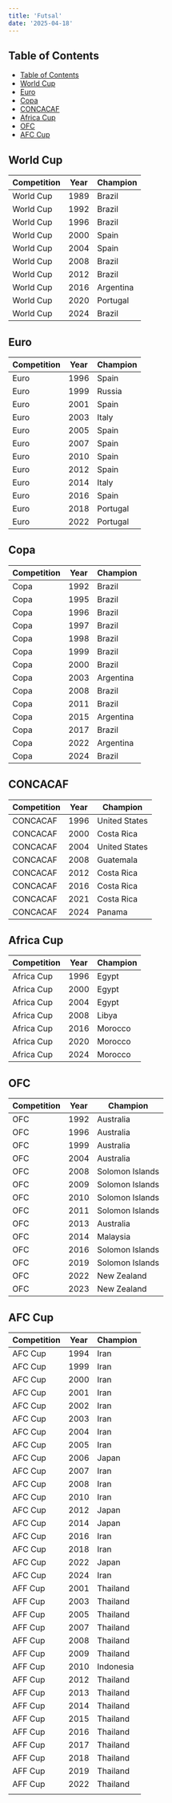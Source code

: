 ```yaml
---
title: 'Futsal'
date: '2025-04-18'
---
```


## Table of Contents

- [Table of Contents](#table-of-contents)
- [World Cup](#world-cup)
- [Euro](#euro)
- [Copa](#copa)
- [CONCACAF](#concacaf)
- [Africa Cup](#africa-cup)
- [OFC](#ofc)
- [AFC Cup](#afc-cup)

## World Cup

| Competition | Year | Champion  |
| ----------- | ---- | --------- |
| World Cup   | 1989 | Brazil    |
| World Cup   | 1992 | Brazil    |
| World Cup   | 1996 | Brazil    |
| World Cup   | 2000 | Spain     |
| World Cup   | 2004 | Spain     |
| World Cup   | 2008 | Brazil    |
| World Cup   | 2012 | Brazil    |
| World Cup   | 2016 | Argentina |
| World Cup   | 2020 | Portugal  |
| World Cup   | 2024 | Brazil    |

## Euro

| Competition | Year | Champion |
| ----------- | ---- | -------- |
| Euro        | 1996 | Spain    |
| Euro        | 1999 | Russia   |
| Euro        | 2001 | Spain    |
| Euro        | 2003 | Italy    |
| Euro        | 2005 | Spain    |
| Euro        | 2007 | Spain    |
| Euro        | 2010 | Spain    |
| Euro        | 2012 | Spain    |
| Euro        | 2014 | Italy    |
| Euro        | 2016 | Spain    |
| Euro        | 2018 | Portugal |
| Euro        | 2022 | Portugal |

## Copa

| Competition | Year | Champion  |
| ----------- | ---- | --------- |
| Copa        | 1992 | Brazil    |
| Copa        | 1995 | Brazil    |
| Copa        | 1996 | Brazil    |
| Copa        | 1997 | Brazil    |
| Copa        | 1998 | Brazil    |
| Copa        | 1999 | Brazil    |
| Copa        | 2000 | Brazil    |
| Copa        | 2003 | Argentina |
| Copa        | 2008 | Brazil    |
| Copa        | 2011 | Brazil    |
| Copa        | 2015 | Argentina |
| Copa        | 2017 | Brazil    |
| Copa        | 2022 | Argentina |
| Copa        | 2024 | Brazil    |

## CONCACAF

| Competition | Year | Champion      |
| ----------- | ---- | ------------- |
| CONCACAF    | 1996 | United States |
| CONCACAF    | 2000 | Costa Rica    |
| CONCACAF    | 2004 | United States |
| CONCACAF    | 2008 | Guatemala     |
| CONCACAF    | 2012 | Costa Rica    |
| CONCACAF    | 2016 | Costa Rica    |
| CONCACAF    | 2021 | Costa Rica    |
| CONCACAF    | 2024 | Panama        |

## Africa Cup

| Competition | Year | Champion |
| ----------- | ---- | -------- |
| Africa Cup  | 1996 | Egypt    |
| Africa Cup  | 2000 | Egypt    |
| Africa Cup  | 2004 | Egypt    |
| Africa Cup  | 2008 | Libya    |
| Africa Cup  | 2016 | Morocco  |
| Africa Cup  | 2020 | Morocco  |
| Africa Cup  | 2024 | Morocco  |

## OFC

| Competition | Year | Champion        |
| ----------- | ---- | --------------- |
| OFC         | 1992 | Australia       |
| OFC         | 1996 | Australia       |
| OFC         | 1999 | Australia       |
| OFC         | 2004 | Australia       |
| OFC         | 2008 | Solomon Islands |
| OFC         | 2009 | Solomon Islands |
| OFC         | 2010 | Solomon Islands |
| OFC         | 2011 | Solomon Islands |
| OFC         | 2013 | Australia       |
| OFC         | 2014 | Malaysia        |
| OFC         | 2016 | Solomon Islands |
| OFC         | 2019 | Solomon Islands |
| OFC         | 2022 | New Zealand     |
| OFC         | 2023 | New Zealand     |

## AFC Cup

| Competition | Year | Champion  |
| ----------- | ---- | --------- |
| AFC Cup     | 1994 | Iran      |
| AFC Cup     | 1999 | Iran      |
| AFC Cup     | 2000 | Iran      |
| AFC Cup     | 2001 | Iran      |
| AFC Cup     | 2002 | Iran      |
| AFC Cup     | 2003 | Iran      |
| AFC Cup     | 2004 | Iran      |
| AFC Cup     | 2005 | Iran      |
| AFC Cup     | 2006 | Japan     |
| AFC Cup     | 2007 | Iran      |
| AFC Cup     | 2008 | Iran      |
| AFC Cup     | 2010 | Iran      |
| AFC Cup     | 2012 | Japan     |
| AFC Cup     | 2014 | Japan     |
| AFC Cup     | 2016 | Iran      |
| AFC Cup     | 2018 | Iran      |
| AFC Cup     | 2022 | Japan     |
| AFC Cup     | 2024 | Iran      |
| AFF Cup     | 2001 | Thailand  |
| AFF Cup     | 2003 | Thailand  |
| AFF Cup     | 2005 | Thailand  |
| AFF Cup     | 2007 | Thailand  |
| AFF Cup     | 2008 | Thailand  |
| AFF Cup     | 2009 | Thailand  |
| AFF Cup     | 2010 | Indonesia |
| AFF Cup     | 2012 | Thailand  |
| AFF Cup     | 2013 | Thailand  |
| AFF Cup     | 2014 | Thailand  |
| AFF Cup     | 2015 | Thailand  |
| AFF Cup     | 2016 | Thailand  |
| AFF Cup     | 2017 | Thailand  |
| AFF Cup     | 2018 | Thailand  |
| AFF Cup     | 2019 | Thailand  |
| AFF Cup     | 2022 | Thailand  |
|             |      |           |
